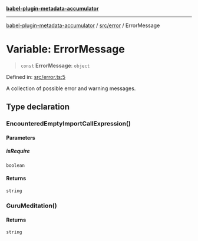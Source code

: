 [**babel-plugin-metadata-accumulator**](../../../README.md)

***

[babel-plugin-metadata-accumulator](../../../README.md) / [src/error](../README.md) / ErrorMessage

# Variable: ErrorMessage

> `const` **ErrorMessage**: `object`

Defined in: [src/error.ts:5](https://github.com/Xunnamius/babel-plugin-metadata-accumulator/blob/834cd6171b06ba444ef3659b0f9b36ab753b30e4/src/error.ts#L5)

A collection of possible error and warning messages.

## Type declaration

### EncounteredEmptyImportCallExpression()

#### Parameters

##### isRequire

`boolean`

#### Returns

`string`

### GuruMeditation()

#### Returns

`string`

